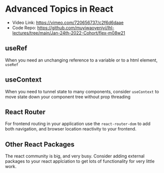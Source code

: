 # Advanced Topics in React

 - Video Link: https://vimeo.com/720656737/c2f6d6daae
 - Code Repo: https://github.com/muyiwaoyeniyi/lhl-lectures/tree/main/Jan-24th-2022-Cohort/flex-m08w21

## useRef

When you need an unchanging reference to a variable or to a html element, `useRef`

## useContext

When you need to tunnel state to many components, consider `useContext` to move state down your component tree without prop threading

## React Router

For frontend routing in your application use the `react-router-dom` to add both navigation, and browser location reactivity to your frontend.

## Other React Packages

The react community is big, and very busy.  Consider adding external packages to your react applciation to get lots of functionality for very little work.